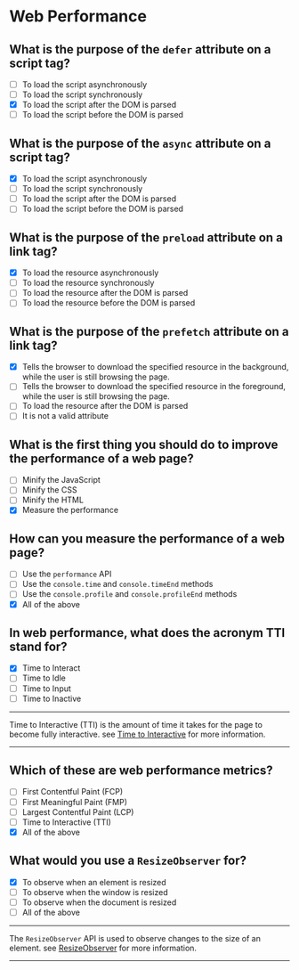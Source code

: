 # Web Performance

## What is the purpose of the `defer` attribute on a script tag?

- [ ] To load the script asynchronously
- [ ] To load the script synchronously
- [x] To load the script after the DOM is parsed
- [ ] To load the script before the DOM is parsed

## What is the purpose of the `async` attribute on a script tag?

- [x] To load the script asynchronously
- [ ] To load the script synchronously
- [ ] To load the script after the DOM is parsed
- [ ] To load the script before the DOM is parsed

## What is the purpose of the `preload` attribute on a link tag?

- [x] To load the resource asynchronously
- [ ] To load the resource synchronously
- [ ] To load the resource after the DOM is parsed
- [ ] To load the resource before the DOM is parsed

## What is the purpose of the `prefetch` attribute on a link tag?

- [x] Tells the browser to download the specified resource in the background, while the user is still browsing the page.
- [ ] Tells the browser to download the specified resource in the foreground, while the user is still browsing the page.
- [ ] To load the resource after the DOM is parsed
- [ ] It is not a valid attribute

## What is the first thing you should do to improve the performance of a web page?

- [ ] Minify the JavaScript
- [ ] Minify the CSS
- [ ] Minify the HTML
- [x] Measure the performance

## How can you measure the performance of a web page?

- [ ] Use the `performance` API
- [ ] Use the `console.time` and `console.timeEnd` methods
- [ ] Use the `console.profile` and `console.profileEnd` methods
- [x] All of the above

## In web performance, what does the acronym TTI stand for?

- [x] Time to Interact
- [ ] Time to Idle
- [ ] Time to Input
- [ ] Time to Inactive

---

Time to Interactive (TTI) is the amount of time it takes for the page to become fully interactive. see [Time to Interactive](https://web.dev/interactive/) for more information.

---

## Which of these are web performance metrics?

- [ ] First Contentful Paint (FCP)
- [ ] First Meaningful Paint (FMP)
- [ ] Largest Contentful Paint (LCP)
- [ ] Time to Interactive (TTI)
- [x] All of the above

## What would you use a `ResizeObserver` for?

- [x] To observe when an element is resized
- [ ] To observe when the window is resized
- [ ] To observe when the document is resized
- [ ] All of the above

---

The `ResizeObserver` API is used to observe changes to the size of an element. see [ResizeObserver](https://developer.mozilla.org/en-US/docs/Web/API/ResizeObserver) for more information.

---
